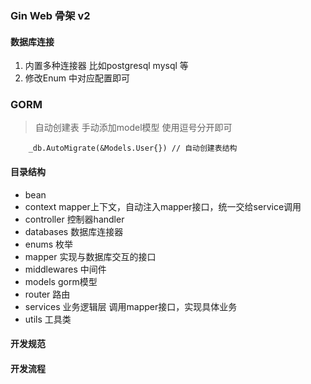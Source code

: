 ### Gin Web 骨架 v2




#### 数据库连接
1. 内置多种连接器 比如postgresql mysql 等
2. 修改Enum 中对应配置即可

### GORM

> 自动创建表 手动添加model模型 使用逗号分开即可
```golang
	_db.AutoMigrate(&Models.User{}) // 自动创建表结构
```

#### 目录结构
- bean 
- context  mapper上下文，自动注入mapper接口，统一交给service调用
- controller  控制器handler
- databases 数据库连接器
- enums 枚举
- mapper 实现与数据库交互的接口
- middlewares 中间件
- models gorm模型
- router 路由
- services 业务逻辑层 调用mapper接口，实现具体业务
- utils 工具类

#### 开发规范


#### 开发流程
